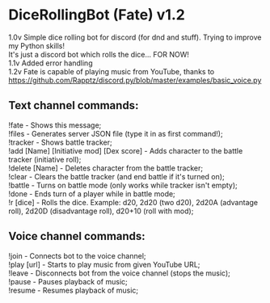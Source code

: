 # DiceRollingBot (Fate) v1.2
1.0v Simple dice rolling bot for discord (for dnd and stuff). Trying to improve my Python skills!<br />	
It's just a discord bot which rolls the dice... FOR NOW!<br />
1.1v Added error handling<br />
1.2v Fate is capable of playing music from YouTube, thanks to <br /> 
https://github.com/Rapptz/discord.py/blob/master/examples/basic_voice.py
<h2>Text channel commands:</h2>
!fate - Shows this message;<br />
!files - Generates server JSON file (type it in as first command!);<br />
!tracker - Shows battle tracker;<br />
!add [Name] [Initiative mod] [Dex score] - Adds character to the battle tracker (initiative roll);<br />
!delete [Name] - Deletes character from the battle tracker;<br />
!clear - Clears the battle tracker (and end battle if it's turned on);<br />
!battle - Turns on battle mode (only works while tracker isn't empty);<br />
!done - Ends turn of a player while in battle mode;<br />
!r [dice] - Rolls the dice. Example: d20, 2d20 (two d20), 2d20A (advantage roll), 2d20D (disadvantage roll), d20+10 (roll with mod);<br />
<h2>Voice channel commands:</h2>
!join - Connects bot to the voice channel;<br />
!play [url] - Starts to play music from given YouTube URL;<br />
!leave - Disconnects bot from the voice channel (stops the music);<br />
!pause - Pauses playback of music;<br />
!resume - Resumes playback of music;<br />
